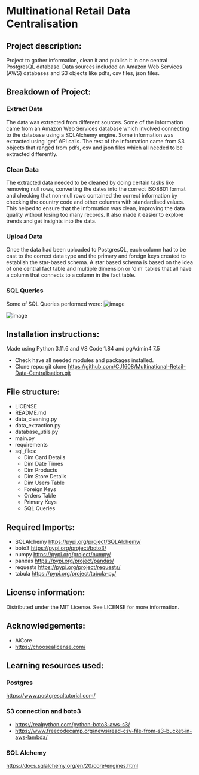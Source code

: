 # Multinational Retail Data Centralisation

## Project description:
Project to gather information, clean it and publish it in one central PostgresQL database. Data sources included an Amazon Web Services (AWS) databases and S3 objects like pdfs, csv files, json files.

## Breakdown of Project: 

### Extract Data
The data was extracted from different sources. Some of the information came from an Amazon Web Services database which involved connecting to the database using a SQLAlchemy engine. Some information was extracted using 'get' API calls. The rest of the information came from S3 objects that ranged from pdfs, csv and json files which all needed to be extracted differently. 

### Clean Data 
The extracted data needed to be cleaned by doing certain tasks like removing null rows, converting the dates into the correct ISO8601 format and checking that non-null rows contained the correct information by checking the country code and other columns with standardised values. This helped to ensure that the information was clean, improving the data quality without losing too many records. It also made it easier to explore trends and get insights into the data. 

### Upload Data 
Once the data had been uploaded to PostgresQL, each column had to be cast to the correct data type and the primary and foreign keys created to establish the star-based schema. A star based schema is based on the idea of one central fact table and multiple dimension or 'dim' tables that all have a column that connects to a column in the fact table. 

### SQL Queries
Some of SQL Queries performed were:
![image](https://github.com/CJ1608/Multinational-Retail-Data-Centralisation/assets/128046995/09aa8da2-7cbd-44d0-831b-9282334b91c6)

![image](https://github.com/CJ1608/Multinational-Retail-Data-Centralisation/assets/128046995/18a6f180-58fb-483d-8a0d-91e1f6ae87e6)

## Installation instructions:
Made using Python 3.11.6 and VS Code 1.84 and pgAdmin4 7.5
* Check have all needed modules and packages installed. 
* Clone repo: git clone https://github.com/CJ1608/Multinational-Retail-Data-Centralisation.git

## File structure:
* LICENSE
* README.md
* data_cleaning.py
* data_extraction.py
* database_utils.py
* main.py
* requirements
* sql_files:
     * Dim Card Details
     * Dim Date Times
     * Dim Products
     * Dim Store Details
     * Dim Users Table
     * Foreign Keys
     * Orders Table
     * Primary Keys
     * SQL Queries

## Required Imports:
* SQLAlchemy https://pypi.org/project/SQLAlchemy/
* boto3 https://pypi.org/project/boto3/
* numpy https://pypi.org/project/numpy/
* pandas https://pypi.org/project/pandas/
* requests https://pypi.org/project/requests/
* tabula https://pypi.org/project/tabula-py/
  
## License information:
Distributed under the MIT License. See LICENSE for more information. 

## Acknowledgements:
* AiCore
* https://choosealicense.com/

## Learning resources used:
### Postgres
https://www.postgresqltutorial.com/ 

### S3 connection and boto3
* https://realpython.com/python-boto3-aws-s3/ 
* https://www.freecodecamp.org/news/read-csv-file-from-s3-bucket-in-aws-lambda/ 

### SQL Alchemy 
https://docs.sqlalchemy.org/en/20/core/engines.html 

